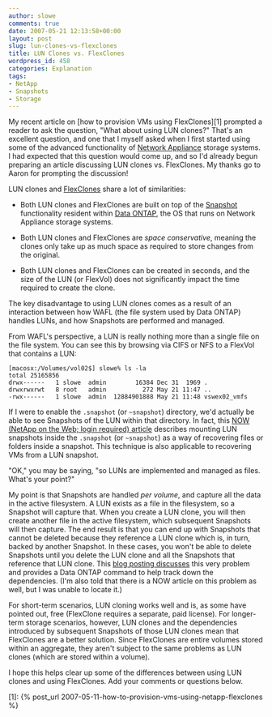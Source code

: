```yaml
---
author: slowe
comments: true
date: 2007-05-21 12:13:58+00:00
layout: post
slug: lun-clones-vs-flexclones
title: LUN Clones vs. FlexClones
wordpress_id: 458
categories: Explanation
tags:
- NetApp
- Snapshots
- Storage
---
```


My recent article on [how to provision VMs using FlexClones][1] prompted a reader to ask the question, "What about using LUN clones?" That's an excellent question, and one that I myself asked when I first started using some of the advanced functionality of [Network Appliance](http://www.netapp.com/) storage systems. I had expected that this question would come up, and so I'd already begun preparing an article discussing LUN clones vs. FlexClones. My thanks go to Aaron for prompting the discussion!

LUN clones and [FlexClones](http://www.netapp.com/products/enterprise-software/storage-system-software/provisioning-volume-management/flexclone.html) share a lot of similarities:

* Both LUN clones and FlexClones are built on top of the [Snapshot](http://www.netapp.com/products/enterprise-software/storage-system-software/resiliency/snapshot.html) functionality resident within [Data ONTAP](http://www.netapp.com/products/enterprise-software/storage-system-software/storage-operating-systems/ontap-7g.html), the OS that runs on Network Appliance storage systems.

* Both LUN clones and FlexClones are _space conservative_, meaning the clones only take up as much space as required to store changes from the original.

* Both LUN clones and FlexClones can be created in seconds, and the size of the LUN (or FlexVol) does not significantly impact the time required to create the clone.

The key disadvantage to using LUN clones comes as a result of an interaction between how WAFL (the file system used by Data ONTAP) handles LUNs, and how Snapshots are performed and managed.

From WAFL's perspective, a LUN is really nothing more than a single file on the file system. You can see this by browsing via CIFS or NFS to a FlexVol that contains a LUN:

    [macosx:/Volumes/vol02$] slowe% ls -la
    total 25165856
    drwx------   1 slowe  admin        16384 Dec 31  1969 .
    drwxrwxrwt   8 root   admin          272 May 21 11:47 ..
    -rwx------   1 slowe  admin  12884901888 May 21 11:48 vswex02_vmfs

If I were to enable the `.snapshot` (or `~snapshot`) directory, we'd actually be able to see Snapshots of the LUN within that directory. In fact, this [NOW (NetApp on the Web; login required) article](http://now.netapp.com/Knowledgebase/solutionarea.asp?id=kb2130) describes mounting LUN snapshots inside the `.snapshot` (or `~snapshot`) as a way of recovering files or folders inside a snapshot. This technique is also applicable to recovering VMs from a LUN snapshot.

"OK," you may be saying, "so LUNs are implemented and managed as files. What's your point?"

My point is that Snapshots are handled _per volume_, and capture all the data in the active filesystem. A LUN exists as a file in the filesystem, so a Snapshot will capture that. When you create a LUN clone, you will then create another file in the active filesystem, which subsequent Snapshots will then capture. The end result is that you can end up with Snapshots that cannot be deleted because they reference a LUN clone which is, in turn, backed by another Snapshot. In these cases, you won't be able to delete Snapshots until you delete the LUN clone and all the Snapshots that reference that LUN clone. This [blog posting discusses](http://www.oneandonemakesthree.com/?q=node/50) this very problem and provides a Data ONTAP command to help track down the dependencies. (I'm also told that there is a NOW article on this problem as well, but I was unable to locate it.)

For short-term scenarios, LUN cloning works well and is, as some have pointed out, free (FlexClone requires a separate, paid license). For longer-term storage scenarios, however, LUN clones and the dependencies introduced by subsequent Snapshots of those LUN clones mean that FlexClones are a better solution. Since FlexClones are entire volumes stored within an aggregate, they aren't subject to the same problems as LUN clones (which are stored within a volume).

I hope this helps clear up some of the differences between using LUN clones and using FlexClones. Add your comments or questions below.

[1]: {% post_url 2007-05-11-how-to-provision-vms-using-netapp-flexclones %}
